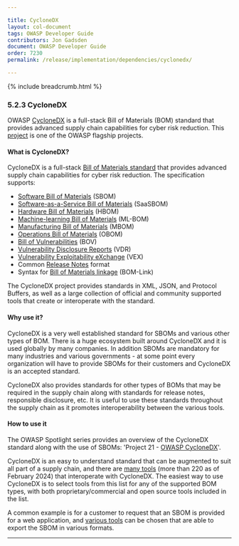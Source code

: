 ```yaml
---

title: CycloneDX
layout: col-document
tags: OWASP Developer Guide
contributors: Jon Gadsden
document: OWASP Developer Guide
order: 7230
permalink: /release/implementation/dependencies/cyclonedx/

---
```


{% include breadcrumb.html %}

### 5.2.3 CycloneDX

OWASP [CycloneDX][cyclonedx] is a full-stack Bill of Materials (BOM) standard
that provides advanced supply chain capabilities for cyber risk reduction.
This [project][cyclonedx-project] is one of the OWASP flagship projects.

#### What is CycloneDX?

CycloneDX is a full-stack [Bill of Materials standard][cyclonedx-spec] that provides advanced supply chain capabilities
for cyber risk reduction. The specification supports:

* [Software Bill of Materials][cyclonedx-sbom] (SBOM)
* [Software-as-a-Service Bill of Materials][cyclonedx-saasbom] (SaaSBOM)
* [Hardware Bill of Materials][cyclonedx-hbom] (HBOM)
* [Machine-learning Bill of Materials][cyclonedx-mlbom] (ML-BOM)
* [Manufacturing Bill of Materials][cyclonedx-mbom] (MBOM)
* [Operations Bill of Materials][cyclonedx-obom] (OBOM)
* [Bill of Vulnerabilities][cyclonedx-bov] (BOV)
* [Vulnerability Disclosure Reports][cyclonedx-vdr] (VDR)
* [Vulnerability Exploitability eXchange][cyclonedx-vex] (VEX)
* Common [Release Notes][cyclonedx-notes] format
* Syntax for [Bill of Materials linkage][cyclonedx-bomlink] (BOM-Link)

The CycloneDX project provides standards in XML, JSON, and Protocol Buffers,
as well as a large collection of official and community supported tools that create or interoperate with the standard.

#### Why use it?

CycloneDX is a very well established standard for SBOMs and various other types of BOM.
There is a huge ecosystem built around CycloneDX and it is used globally by many companies.
In addition SBOMs are mandatory for many industries and various governments - at some point every organization
will have to provide SBOMs for their customers and CycloneDX is an accepted standard.

CycloneDX also provides standards for other types of BOMs that may be required in the supply chain
along with standards for release notes, responsible disclosure, etc.
It is useful to use these standards throughout the supply chain as it promotes interoperability between the various tools.

#### How to use it

The OWASP Spotlight series provides an overview of the CycloneDX standard along with the use of SBOMs:
'Project 21 - [OWASP CycloneDX][spotlight21]'.

CycloneDX is an easy to understand standard that can be augmented to suit all part of a supply chain,
and there are [many tools][cyclonedx-tools] (more than 220 as of February 2024) that interoperate with CycloneDX.
The easiest way to use CycloneDX is to select tools from this list for any of the supported BOM types,
with both proprietary/commercial and open source tools included in the list.

A common example is for a customer to request that an SBOM is provided for a web application,
and [various tools][cyclonedx-tools] can be chosen that are able to export the SBOM in various formats.

----

[cyclonedx]: https://cyclonedx.org/
[cyclonedx-bomlink]: https://cyclonedx.org/capabilities/bomlink/
[cyclonedx-bov]: https://cyclonedx.org/capabilities/bov/
[cyclonedx-hbom]: https://cyclonedx.org/capabilities/hbom/
[cyclonedx-mbom]: https://cyclonedx.org/capabilities/mbom/
[cyclonedx-mlbom]: https://cyclonedx.org/capabilities/mlbom/
[cyclonedx-notes]: https://cyclonedx.org/capabilities/release-notes/
[cyclonedx-obom]: https://cyclonedx.org/capabilities/obom/
[cyclonedx-project]: https://owasp.org/www-project-cyclonedx/
[cyclonedx-saasbom]: https://cyclonedx.org/capabilities/saasbom/
[cyclonedx-sbom]: https://cyclonedx.org/capabilities/sbom/
[cyclonedx-spec]: https://cyclonedx.org/specification/overview/
[cyclonedx-tools]: https://cyclonedx.org/tool-center/
[cyclonedx-vdr]: https://cyclonedx.org/capabilities/vdr/
[cyclonedx-vex]: https://cyclonedx.org/capabilities/vex/
[spotlight21]: https://youtu.be/qEG6cxwl8os

